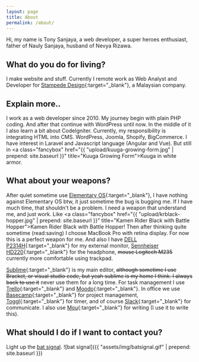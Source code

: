 ```yaml
---
layout: page
title: About
permalink: /about/
---
```

Hi, my name is Tony Sanjaya, a web developer, a super heroes enthusiast, father of Nauly Sanjaya, husband of Nevya Rizawa.

## What do you do for living?
I make website and stuff. Currently I remote work as Web Analyst and Developer for [Stampede Design](http://stampede-design.com){:target="_blank"}, a Malaysian company.

## Explain more..
I work as a web developer since 2010. My journey begin with plain PHP coding. And after that continue with WordPress until now. In the middle of it I also learn a bit about CodeIgniter. Currently, my responsibility is integrating HTML into CMS. WordPress, Joomla, Shopify, BigCommerce. I have interest in Laravel and Javascript language (Angular and Vue). But still in <a class="fancybox" href="{{ "upload/kuuga-growing-form.jpg" | prepend: site.baseurl }}" title="Kuuga Growing Form">Kuuga in white armor</a>.

## What about your weapons?
After quiet sometime use [Elementary OS](https://elementary.io/){:target="_blank"}, I have nothing against Elementary OS btw, it just sometime the bug is bugging me. If I have much time, that shouldn't be a problem. I need a weapon that understand me, and just work. Like <a class="fancybox" href="{{ "upload/krblack-hopper.jpg" | prepend: site.baseurl }}" title="Kamen Rider Black with Battle Hopper">Kamen Rider Black with Battle Hopper!</a> Then after thinking quite sometime (read:saving) I choose MacBook Pro with retina display. For now this is a perfect weapon for me. And also I have [DELL P2314H](http://www.dell.com/ed/business/p/dell-p2314h/pd){:target="_blank"} for my external monitor, [Sennheiser HD220](https://www.amazon.com/Sennheiser-202-Professional-Headphones-Black/dp/B003LPTAYI){:target="_blank"} for the headphone, ~~mouse Logitech M235~~ currently more comfortable using trackpad.

[Sublime](https://www.sublimetext.com/){:target="_blank"} is my main editor, ~~although sometime I use Bracket, or visual studio code, but yeah sublime is my home I think. I always back to use it~~ never use them for a long time. For task management I use [Trello](https://trello.com/){:target="_blank"} and [Moodo](https://www.moo.do/){:target="_blank"}. In office we use [Basecamp](https://basecamp.com/){:target="_blank"} for project management, [Toggl](https://toggl.com){:target="_blank"} for timer, and of course [Slack](https://slack.com/){:target="_blank"} for communicate. I also use [Mou](http://25.io/mou/){:target="_blank"} for writing (I use it to write this).

## What should I do if I want to contact you?
Light up the [bat signal](/bat-signal).
![bat signal]({{ "assets/img/batsignal.gif" | prepend: site.baseurl }})